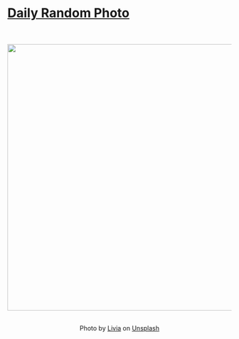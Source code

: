 # [Daily Random Photo](https://www.dailyrandomphoto.com/)

<div align="center">
  <br>
  <br>
  <a href="https://www.dailyrandomphoto.com/p/2023/2023-10-19/"><img src="https://images.unsplash.com/photo-1686579809662-829e8374d0a8?crop=entropy&cs=tinysrgb&fit=max&fm=jpg&ixid=M3w3NzUwOHwwfDF8cmFuZG9tfHx8fHx8fHx8MTY5NzY3NTMxNHw&ixlib=rb-4.0.3&q=80&w=1080" width="600px"></a>
  <br>
  <br>
  <p class="has-text-grey">Photo by <a href="https://unsplash.com/@liviaphotographs?utm_source=Daily%20Random%20Photo&amp;utm_medium=referral" target="_blank" rel="noopener noreferrer">Livia</a> on <a href="https://unsplash.com/photos/a-small-lake-surrounded-by-green-hills-and-yellow-flowers-rpryWTMTcSc?utm_source=Daily%20Random%20Photo&amp;utm_medium=referral" target="_blank" rel="noopener noreferrer">Unsplash</a></p>
</div>
